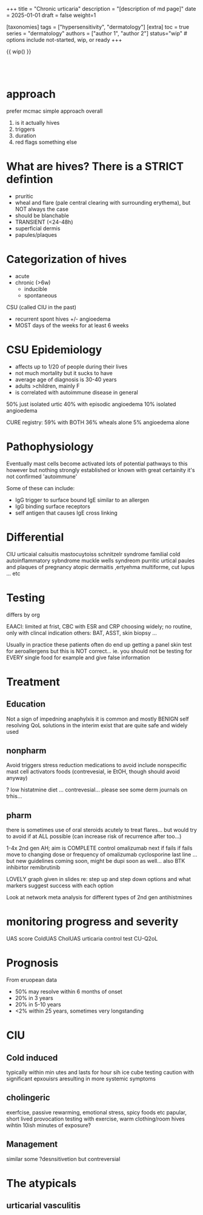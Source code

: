 +++
title = "Chronic urticaria"
description = "[description of md page]"
date = 2025-01-01
draft = false
weight=1

[taxonomies]
tags = ["hypersensitivity", "dermatology"]
[extra]
toc = true
series = "dermatology"
authors = ["author 1", "author 2"]
status="wip" # options include not-started, wip, or ready
+++

{{ wip() }}

</br>
</br>

<div class="blur-container">

# approach

prefer mcmac simple approach overall

1. is it actually hives
2. triggers
3. duration
4. red flags
   something else

# What are hives? There is a STRICT defintion

- pruritic
- wheal and flare (pale central clearing with surrounding erythema), but NOT always the case
- should be blanchable
- TRANSIENT (<24-48h)
- superficial dermis
- papules/plaques

# Categorization of hives

- acute
- chronic (>6w)
  - inducible
  - spontaneous

CSU (called CIU in the past)

- recurrent spont hives +/- angioedema
- MOST days of the weeks for at least 6 weeks

# CSU Epidemiology

- affects up to 1/20 of people during their lives
- not much mortality but it sucks to have
- average age of diagnosis is 30-40 years
- adults >children, mainly F
- is correlated with autoimmune disease in general

50% just isolated urtic
40% with episodic angioedema
10% isolated angioedema

CURE registry:
59% with BOTH
36% wheals alone
5% angioedema alone

# Pathophysiology

Eventually mast cells become activated
lots of potential pathways to this however
but nothing strongly established or known with great certainity
it's not confirmed 'autoimmune'

Some of these can include:

- IgG trigger to surface bound IgE similar to an allergen
- IgG binding surface receptors
- self antigen that causes IgE cross linking

# Differential

CIU
urticaial calsuitis
mastocuytoiss
schnitzelr syndrome
familial cold autoinflammatory sybndrome
muckle wells syndreom
purritic urtical paules and plaques of pregnancy
atopic dermaitis ,ertyehma multiforme, cut lupus ... etc

# Testing

differs by org

EAACI: limited at frist, CBC with ESR and CRP
choosing widely; no routine, only with clincal indication
others: BAT, ASST, skin biopsy ...

Usually in practice these patients often do end up getting a panel skin test for aeroallergens
but this is NOT correct... ie. you should not be testing for EVERY single food for example and give false information

# Treatment

## Education

Not a sign of impedning anaphylxis
it is common and mostly BENIGN
self resolving
QoL solutions in the interim exist that are quite safe and widely used

## nonpharm

Avoid triggers
stress reduction
medications to avoid include nonspecific mast cell activators
foods (contrevesial, ie EtOH, though should avoid anyway)

? low histatmine diet
... contrevesial... please see some derm journals on trhis...

## pharm

there is sometimes use of oral steroids acutely to treat flares... but would try to avoid if at ALL possible
(can increase risk of recurrence after too...)

1-4x 2nd gen AH; aim is COMPLETE control
omalizumab next if fails
if fails move to changing dose or frequency of omalizumab
cyclosporine last line ...
but new guidelines coming soon, might be dupi soon as well... also BTK inhibirtor remibrutinib

LOVELY graph given in slides re: step up and step down options and what markers suggest success with each option

Look at network meta analysis for different types of 2nd gen antihistmines

# monitoring progress and severity

UAS score
ColdUAS
CholUAS
urticaria control test
CU-Q2oL

# Prognosis

From eruopean data

- 50% may resolve within 6 months of onset
- 20% in 3 years
- 20% in 5-10 years
- <2% within 25 years, sometimes very longstanding

# CIU

## Cold induced

typically within min utes and lasts for hour sih
ice cube testing
caution with significant epxouisrs aresulting in more systemic symptoms

## cholingeric

exerfcise, passive rewarming, emotional stress, spicy foods etc
papular, short lived
provocation testing with exercise, warm clothing/room
hives wihtin 10ish minutes of exposure?

## Management

similar
some ?desnsitivetion but contreversial

# The atypicals

## urticarial vasculitis

</div>
